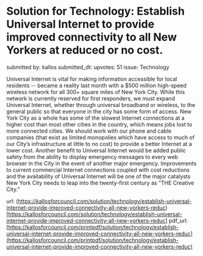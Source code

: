 # Solution for Technology: Establish Universal Internet to provide improved connectivity to all New Yorkers at reduced or no cost. #

submitted by: kallos
submitted_dt: 
upvotes: 51
issue: Technology

Universal Internet is vital for making information accessible for local residents -- became a reality last month with a $500 million high-speed wireless network for all 300+ square miles of New York City. While this network is currently reserved for first responders, we must expand Universal Internet, whether through universal broadband or wireless, to the general public so that everyone in the city has some form of access. New York City as a whole has some of the slowest Internet connections at a higher cost than most other cities in the country, which means jobs lost to more connected cities. We should work with our phone and cable companies (that exist as limited monopolies which have access to much of our City’s infrastructure at little to no cost) to provide a better Internet at a lower cost. Another benefit to Universal Internet would be added public safety from the ability to display emergency messages to every web browser in the City in the event of another major emergency. Improvements to current commercial Internet connections coupled with cost reductions and the availability of Universal Internet will be one of the major catalysts New York City needs to leap into the twenty-first century as “THE Creative City.”

url: (https://kallosforcouncil.com/solution/technology/establish-universal-internet-provide-improved-connectivity-all-new-yorkers-reduc)[https://kallosforcouncil.com/solution/technology/establish-universal-internet-provide-improved-connectivity-all-new-yorkers-reduc]
pdf_url: [https://kallosforcouncil.com/printpdf/solution/technology/establish-universal-internet-provide-improved-connectivity-all-new-yorkers-reduc](https://kallosforcouncil.com/printpdf/solution/technology/establish-universal-internet-provide-improved-connectivity-all-new-yorkers-reduc)